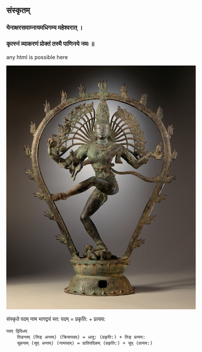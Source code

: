 ## संस्कृतम्

### येनाक्षरसमाम्नायमधिगम्य महेश्वरात् ।

### कृत्स्नं व्याकरणं प्रोक्तं तस्मै पाणिनये नमः ॥

<div>any html is possible here</div>

![नटराजराज](./nataraj2.jpg)

संस्कृते पदम् नाम भागद्वयं स्त:
पदम् = प्रकृति: + प्रत्यय:

```
पदम् द्विविधम्
	तिङन्तम् (तिङ् अन्तम्) (क्रियापदम्) = धातु: (प्रकृति:) + तिङ् प्रत्यय:
	सुबन्तम् (सुप् अन्तम्) (नामपदम्) = प्रातिपदिकम् (प्रकृति:) + सुप् (प्रत्यय:)
```
